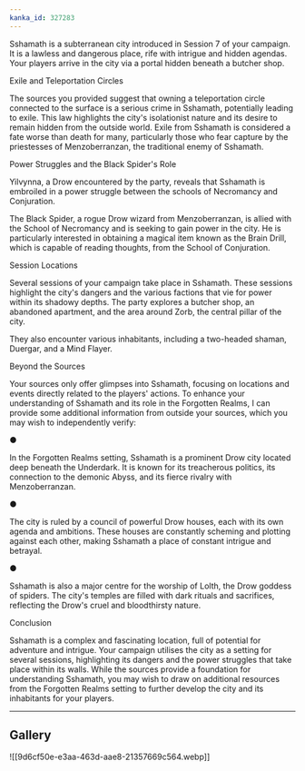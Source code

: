 ```yaml
---
kanka_id: 327283
---
```


Sshamath
is a subterranean city introduced in Session 7 of your campaign. It is a
lawless and dangerous place, rife with intrigue and hidden agendas.
Your players arrive in the city via a portal hidden beneath a butcher
shop.

Exile and Teleportation Circles

The sources you provided suggest that owning a teleportation circle connected to the surface is a serious crime in Sshamath,
potentially leading to exile. This law highlights the city's
isolationist nature and its desire to remain hidden from the outside
world. Exile from Sshamath is considered a fate worse than death for
many, particularly those who fear capture by the priestesses of
Menzoberranzan, the traditional enemy of Sshamath.

Power Struggles and the Black Spider's Role

Yilvynna, a Drow encountered by the party, reveals that Sshamath is embroiled in a power struggle between the schools of Necromancy and Conjuration.

The Black Spider, a rogue Drow wizard from Menzoberranzan, is allied
with the School of Necromancy and is seeking to gain power in the city.
He is particularly interested in obtaining a magical item known as the
Brain Drill, which is capable of reading thoughts, from the School of
Conjuration.

Session Locations

Several
sessions of your campaign take place in Sshamath. These sessions
highlight the city's dangers and the various factions that vie for power
within its shadowy depths. The party explores a butcher shop, an
abandoned apartment, and the area around Zorb, the central pillar of the
city.

 They also encounter various inhabitants, including a two-headed shaman, Duergar, and a Mind Flayer.

Beyond the Sources

Your
sources only offer glimpses into Sshamath, focusing on locations and
events directly related to the players' actions. To enhance your
understanding of Sshamath and its role in the Forgotten Realms, I can
provide some additional information from outside your sources, which you
may wish to independently verify:

●

In the Forgotten Realms setting, Sshamath is a prominent Drow city located deep beneath the Underdark. It is known for its treacherous politics, its connection to the demonic Abyss, and its fierce rivalry with Menzoberranzan.

●

The city is ruled by a council of powerful Drow houses, each with its own agenda and ambitions.
These houses are constantly scheming and plotting against each other,
making Sshamath a place of constant intrigue and betrayal.

●

Sshamath is also a major centre for the worship of Lolth, the Drow goddess of spiders. The city's temples are filled with dark rituals and sacrifices, reflecting the Drow's cruel and bloodthirsty nature.

Conclusion

Sshamath
is a complex and fascinating location, full of potential for adventure
and intrigue. Your campaign utilises the city as a setting for several
sessions, highlighting its dangers and the power struggles that take
place within its walls. While the sources provide a foundation for
understanding Sshamath, you may wish to draw on additional resources
from the Forgotten Realms setting to further develop the city and its
inhabitants for your players.

---
## Gallery
![[9d6cf50e-e3aa-463d-aae8-21357669c564.webp]]